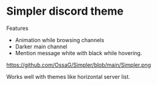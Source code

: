 # Simpler discord theme

Features
- Animation while browsing channels
- Darker main channel
- Mention message white with black while hovering.

https://github.com/OssaG/Simpler/blob/main/Simpler.png

Works well with themes like horizontal server list.
